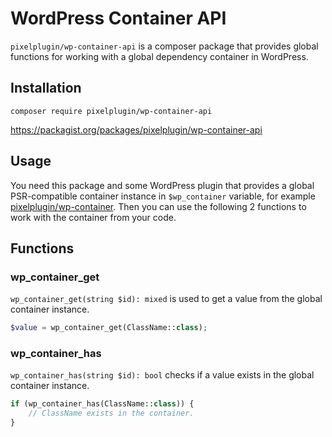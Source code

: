 # WordPress Container API

`pixelplugin/wp-container-api` is a composer package that provides global functions
for working with a global dependency container in WordPress.

## Installation

```shell
composer require pixelplugin/wp-container-api
```

https://packagist.org/packages/pixelplugin/wp-container-api

## Usage

You need this package and some WordPress plugin that provides a global PSR-compatible container instance in `$wp_container` variable, for example [pixelplugin/wp-container](https://github.com/pixelpluginhq/wp-container). Then you can use the following 2 functions to work with the container from your code.

## Functions

### wp_container_get

`wp_container_get(string $id): mixed` is used to get a value from the global container instance.

```php
$value = wp_container_get(ClassName::class);
```

### wp_container_has

`wp_container_has(string $id): bool` checks if a value exists in the global container instance.

```php
if (wp_container_has(ClassName::class)) {
    // ClassName exists in the container.
}
```
